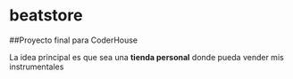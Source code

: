 # beatstore
##Proyecto final para CoderHouse

La idea principal es que sea una **tienda personal** donde pueda vender mis instrumentales
